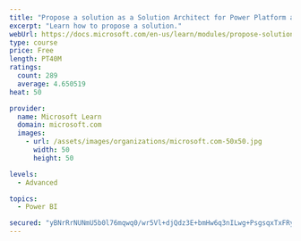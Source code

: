 ```yaml
---
title: "Propose a solution as a Solution Architect for Power Platform and Dynamics 365"
excerpt: "Learn how to propose a solution."
webUrl: https://docs.microsoft.com/en-us/learn/modules/propose-solution/
type: course
price: Free
length: PT40M
ratings:
  count: 289
  average: 4.650519
heat: 50

provider:
  name: Microsoft Learn
  domain: microsoft.com
  images:
    - url: /assets/images/organizations/microsoft.com-50x50.jpg
      width: 50
      height: 50

levels:
  - Advanced

topics:
  - Power BI

secured: "yBNrRrNUNmU5b0l76mqwq0/wr5Vl+djQdz3E+bmHw6q3nILwg+PsgsqxTxFRyQG07InV4RJ+E1H/Jk0Jzjzqb/y9RfpfrLnmH0jhZVkYRnN/ZUGI4iTgZqSVZWgJu//flH8ZXk1lOepHEky9bXO688L0EL/FKpaT7d3oZPKhsmhwDFRBbChIO9ZwRcSUGltlfWEe/9rlNHW1orojftrdpzRpoA9z3ZS6QEmCmRC08ULBuCWencTM/9WPtPux9MQhIwAL+T5tt4K3Kjt1DH0HM44kLQgAdnTQrjx/Htf0CoHHv5z6Rg/bxAZr1wXxiA97C5js75nmmVbMXg/s/SOCR58XK549RINFGZktXYrdYPGwBuhvry/jfJu2jreiv0FONu1h+XhgmQD4B5zjZBjvaJqxa2gcng2zam9vkCgvs2Q=;EgNAhKdZPLGJjSb5OTyBYw=="
---
```


